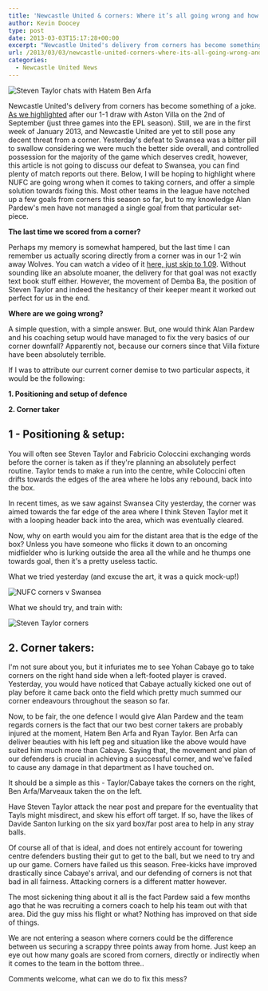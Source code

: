 ```yaml
---
title: 'Newcastle United & corners: Where it’s all going wrong and how to fix it'
author: Kevin Doocey
type: post
date: 2013-03-03T15:17:28+00:00
excerpt: "Newcastle United's delivery from corners has become something of a joke. As we highlighted after our 1-1 draw with Aston Villa on the 2nd of September (just three games into the EPL season). Still, we.."
url: /2013/03/03/newcastle-united-corners-where-its-all-going-wrong-and-how-to-fix-it/
categories:
  - Newcastle United News
---
```


![Steven Taylor chats with Hatem Ben Arfa](https://www.tynetime.com/wp-content/uploads/2013/03/Steven-Taylor-Hatem-Ben-Arfa.jpg "Duo - Both Steven Taylor and Hatem Ben Arfa are important corner figures")

Newcastle United's delivery from corners has become something of a joke. [As we highlighted][1] after our 1-1 draw with Aston Villa on the 2nd of September (just three games into the EPL season). Still, we are in the first week of January 2013, and Newcastle United are yet to still pose any decent threat from a corner. Yesterday's defeat to Swansea was a bitter pill to swallow considering we were much the better side overall, and controlled possession for the majority of the game which deserves credit, however, this article is not going to discuss our defeat to Swansea, you can find plenty of match reports out there. Below, I will be hoping to  highlight where NUFC are going wrong when it comes to taking corners, and offer a simple solution towards fixing this. Most other teams in the league have notched up a few goals from corners this season so far, but to my knowledge Alan Pardew's men have not managed a single goal from that particular set-piece.

**The last time we scored from a corner?**

Perhaps my memory is somewhat hampered, but the last time I can remember us actually scoring directly from a corner was in our 1-2 win away Wolves. You can watch a video of it [here, just skip to 1.09](https://www.youtube.com/watch?feature=player_detailpage&v=M2tl6aQi4ek). Without sounding like an absolute moaner, the delivery for that goal was not exactly text book stuff either. However, the movement of Demba Ba, the position of Steven Taylor and indeed the hesitancy of their keeper meant it worked out perfect for us in the end.

**Where are we going wrong?**

A simple question, with a simple answer. But, one would think Alan Pardew and his coaching setup would have managed to fix the very basics of our corner downfall? Apparently not, because our corners since that Villa fixture have been absolutely terrible.

If I was to attribute our current corner demise to two particular aspects, it would be the following:

**1. Positioning and setup of defence**

**2. Corner taker**

## 1 - Positioning & setup:

You will often see Steven Taylor and Fabricio Coloccini exchanging words before the corner is taken as if they're planning an absolutely perfect routine. Taylor tends to make a run into the centre, while Coloccini often drifts towards the edges of the area where he lobs any rebound, back into the box.

In recent times, as we saw against Swansea City yesterday, the corner was aimed towards the far edge of the area where I think Steven Taylor met it with a looping header back into the area, which was eventually cleared.

Now, why on earth would you aim for the distant area that is the edge of the box? Unless you have someone who flicks it down to an oncoming midfielder who is lurking outside the area all the while and he thumps one towards goal, then it's a pretty useless tactic.

What we tried yesterday (and excuse the art, it was a quick mock-up!)

![NUFC corners v Swansea](https://www.tynetime.com/wp-content/uploads/2013/03/Swansea-NUFC.jpg "Red: Cabs aiming towards far area, aimlessly lumped back in. Blue: Better option")

What we should try, and train with:

![Steven Taylor corners](https://www.tynetime.com/wp-content/uploads/2013/03/corners-nufc.jpg "Simple - Whip it in at near post and let Steven Taylor attack")

## 2. Corner takers:

I'm not sure about you, but it infuriates me to see Yohan Cabaye go to take corners on the right hand side when a left-footed player is craved. Yesterday, you would have noticed that Cabaye actually kicked one out of play before it came back onto the field which pretty much summed our corner endeavours throughout the season so far.

Now, to be fair, the one defence I would give Alan Pardew and the team regards corners is the fact that our two best corner takers are probably injured at the moment, Hatem Ben Arfa and Ryan Taylor. Ben Arfa can deliver beauties with his left peg and situation like the above would have suited him much more than Cabaye. Saying that, the movement and plan of our defenders is crucial in achieving a successful corner, and we've failed to cause any damage in that department as I have touched on.

It should be a simple as this - Taylor/Cabaye takes the corners on the right, Ben Arfa/Marveaux taken the on the left.

Have Steven Taylor attack the near post and prepare for the eventuality that Tayls might misdirect, and skew his effort off target. If so, have the likes of Davide Santon lurking on the six yard box/far post area to help in any stray balls.

Of course all of that is ideal, and does not entirely account for towering centre defenders busting their gut to get to the ball, but we need to try and up our game. Corners have failed us this season. Free-kicks have improved drastically since Cabaye's arrival, and our defending of corners is not that bad in all fairness. Attacking corners is a different matter however.

The most sickening thing about it all is the fact Pardew said a few months ago that he was recruiting a corners coach to help his team out with that area. Did the guy miss his flight or what? Nothing has improved on that side of things.

We are not entering a season where corners could be the difference between us securing a scrappy three points away from home. Just keep an eye out how many goals are scored from corners, directly or indirectly when it comes to the team in the bottom three..

Comments welcome, what can we do to fix this mess?

 [1]: https://www.tynetime.com/2012/09/02/newcastle-uniteds-corners-against-villa-nothing-short-of-shocking/
